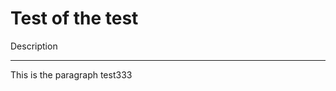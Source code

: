 <!-- CUSTOM_DATA
{
  "project": "Awesome Tool",
  "status": "beta",
  "config": {"env": "production"}
}
-->
# Test of the test

Description

---

This is the paragraph
test333
